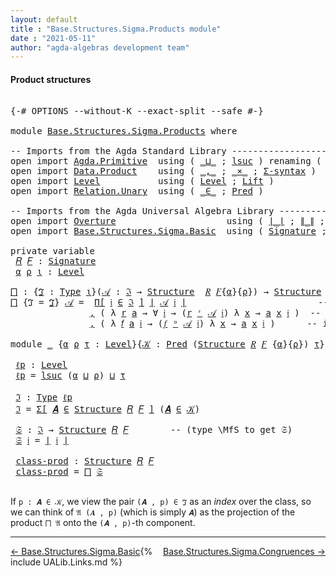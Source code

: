 ```yaml
---
layout: default
title : "Base.Structures.Sigma.Products module"
date : "2021-05-11"
author: "agda-algebras development team"
---
```


#### <a id="product-structures">Product structures</a>

<pre class="Agda">

<a id="205" class="Symbol">{-#</a> <a id="209" class="Keyword">OPTIONS</a> <a id="217" class="Pragma">--without-K</a> <a id="229" class="Pragma">--exact-split</a> <a id="243" class="Pragma">--safe</a> <a id="250" class="Symbol">#-}</a>

<a id="255" class="Keyword">module</a> <a id="262" href="Base.Structures.Sigma.Products.html" class="Module">Base.Structures.Sigma.Products</a> <a id="293" class="Keyword">where</a>

<a id="300" class="Comment">-- Imports from the Agda Standard Library ------------------------------------</a>
<a id="379" class="Keyword">open</a> <a id="384" class="Keyword">import</a> <a id="391" href="Agda.Primitive.html" class="Module">Agda.Primitive</a>  <a id="407" class="Keyword">using</a> <a id="413" class="Symbol">(</a> <a id="415" href="Agda.Primitive.html#810" class="Primitive Operator">_⊔_</a> <a id="419" class="Symbol">;</a> <a id="421" href="Agda.Primitive.html#780" class="Primitive">lsuc</a> <a id="426" class="Symbol">)</a> <a id="428" class="Keyword">renaming</a> <a id="437" class="Symbol">(</a> <a id="439" href="Agda.Primitive.html#326" class="Primitive">Set</a> <a id="443" class="Symbol">to</a> <a id="446" class="Primitive">Type</a> <a id="451" class="Symbol">)</a>
<a id="453" class="Keyword">open</a> <a id="458" class="Keyword">import</a> <a id="465" href="Data.Product.html" class="Module">Data.Product</a>    <a id="481" class="Keyword">using</a> <a id="487" class="Symbol">(</a> <a id="489" href="Agda.Builtin.Sigma.html#236" class="InductiveConstructor Operator">_,_</a> <a id="493" class="Symbol">;</a> <a id="495" href="Data.Product.html#1167" class="Function Operator">_×_</a> <a id="499" class="Symbol">;</a> <a id="501" href="Data.Product.html#916" class="Function">Σ-syntax</a> <a id="510" class="Symbol">)</a>
<a id="512" class="Keyword">open</a> <a id="517" class="Keyword">import</a> <a id="524" href="Level.html" class="Module">Level</a>           <a id="540" class="Keyword">using</a> <a id="546" class="Symbol">(</a> <a id="548" href="Agda.Primitive.html#597" class="Postulate">Level</a> <a id="554" class="Symbol">;</a> <a id="556" href="Level.html#400" class="Record">Lift</a> <a id="561" class="Symbol">)</a>
<a id="563" class="Keyword">open</a> <a id="568" class="Keyword">import</a> <a id="575" href="Relation.Unary.html" class="Module">Relation.Unary</a>  <a id="591" class="Keyword">using</a> <a id="597" class="Symbol">(</a> <a id="599" href="Relation.Unary.html#1523" class="Function Operator">_∈_</a> <a id="603" class="Symbol">;</a> <a id="605" href="Relation.Unary.html#1101" class="Function">Pred</a> <a id="610" class="Symbol">)</a>

<a id="613" class="Comment">-- Imports from the Agda Universal Algebra Library ---------------------------</a>
<a id="692" class="Keyword">open</a> <a id="697" class="Keyword">import</a> <a id="704" href="Overture.html" class="Module">Overture</a>                     <a id="733" class="Keyword">using</a> <a id="739" class="Symbol">(</a> <a id="741" href="Overture.Basic.html#4303" class="Function Operator">∣_∣</a> <a id="745" class="Symbol">;</a> <a id="747" href="Overture.Basic.html#4341" class="Function Operator">∥_∥</a> <a id="751" class="Symbol">;</a> <a id="753" href="Overture.Basic.html#5909" class="Function">Π</a> <a id="755" class="Symbol">;</a> <a id="757" href="Overture.Basic.html#5989" class="Function">Π-syntax</a> <a id="766" class="Symbol">)</a>
<a id="768" class="Keyword">open</a> <a id="773" class="Keyword">import</a> <a id="780" href="Base.Structures.Sigma.Basic.html" class="Module">Base.Structures.Sigma.Basic</a>  <a id="809" class="Keyword">using</a> <a id="815" class="Symbol">(</a> <a id="817" href="Base.Structures.Sigma.Basic.html#1203" class="Function">Signature</a> <a id="827" class="Symbol">;</a> <a id="829" href="Base.Structures.Sigma.Basic.html#1350" class="Function">Structure</a> <a id="839" class="Symbol">;</a> <a id="841" href="Base.Structures.Sigma.Basic.html#2494" class="Function Operator">_ʳ_</a> <a id="845" class="Symbol">;</a> <a id="847" href="Base.Structures.Sigma.Basic.html#2590" class="Function Operator">_ᵒ_</a> <a id="851" class="Symbol">)</a>

<a id="854" class="Keyword">private</a> <a id="862" class="Keyword">variable</a>
 <a id="872" href="Base.Structures.Sigma.Products.html#872" class="Generalizable">𝑅</a> <a id="874" href="Base.Structures.Sigma.Products.html#874" class="Generalizable">𝐹</a> <a id="876" class="Symbol">:</a> <a id="878" href="Base.Structures.Sigma.Basic.html#1203" class="Function">Signature</a>
 <a id="889" href="Base.Structures.Sigma.Products.html#889" class="Generalizable">α</a> <a id="891" href="Base.Structures.Sigma.Products.html#891" class="Generalizable">ρ</a> <a id="893" href="Base.Structures.Sigma.Products.html#893" class="Generalizable">ι</a> <a id="895" class="Symbol">:</a> <a id="897" href="Agda.Primitive.html#597" class="Postulate">Level</a>

<a id="⨅"></a><a id="904" href="Base.Structures.Sigma.Products.html#904" class="Function">⨅</a> <a id="906" class="Symbol">:</a> <a id="908" class="Symbol">{</a><a id="909" href="Base.Structures.Sigma.Products.html#909" class="Bound">ℑ</a> <a id="911" class="Symbol">:</a> <a id="913" href="Base.Structures.Sigma.Products.html#446" class="Primitive">Type</a> <a id="918" href="Base.Structures.Sigma.Products.html#893" class="Generalizable">ι</a><a id="919" class="Symbol">}(</a><a id="921" href="Base.Structures.Sigma.Products.html#921" class="Bound">𝒜</a> <a id="923" class="Symbol">:</a> <a id="925" href="Base.Structures.Sigma.Products.html#909" class="Bound">ℑ</a> <a id="927" class="Symbol">→</a> <a id="929" href="Base.Structures.Sigma.Basic.html#1350" class="Function">Structure</a>  <a id="940" href="Base.Structures.Sigma.Products.html#872" class="Generalizable">𝑅</a> <a id="942" href="Base.Structures.Sigma.Products.html#874" class="Generalizable">𝐹</a><a id="943" class="Symbol">{</a><a id="944" href="Base.Structures.Sigma.Products.html#889" class="Generalizable">α</a><a id="945" class="Symbol">}{</a><a id="947" href="Base.Structures.Sigma.Products.html#891" class="Generalizable">ρ</a><a id="948" class="Symbol">})</a> <a id="951" class="Symbol">→</a> <a id="953" href="Base.Structures.Sigma.Basic.html#1350" class="Function">Structure</a> <a id="963" href="Base.Structures.Sigma.Products.html#872" class="Generalizable">𝑅</a> <a id="965" href="Base.Structures.Sigma.Products.html#874" class="Generalizable">𝐹</a> <a id="967" class="Symbol">{</a><a id="968" href="Base.Structures.Sigma.Products.html#889" class="Generalizable">α</a> <a id="970" href="Agda.Primitive.html#810" class="Primitive Operator">⊔</a> <a id="972" href="Base.Structures.Sigma.Products.html#893" class="Generalizable">ι</a><a id="973" class="Symbol">}</a> <a id="975" class="Symbol">{</a><a id="976" href="Base.Structures.Sigma.Products.html#891" class="Generalizable">ρ</a> <a id="978" href="Agda.Primitive.html#810" class="Primitive Operator">⊔</a> <a id="980" href="Base.Structures.Sigma.Products.html#893" class="Generalizable">ι</a><a id="981" class="Symbol">}</a>
<a id="983" href="Base.Structures.Sigma.Products.html#904" class="Function">⨅</a> <a id="985" class="Symbol">{</a><a id="986" class="Argument">ℑ</a> <a id="988" class="Symbol">=</a> <a id="990" href="Base.Structures.Sigma.Products.html#990" class="Bound">ℑ</a><a id="991" class="Symbol">}</a> <a id="993" href="Base.Structures.Sigma.Products.html#993" class="Bound">𝒜</a> <a id="995" class="Symbol">=</a>  <a id="998" href="Overture.Basic.html#5989" class="Function">Π[</a> <a id="1001" href="Base.Structures.Sigma.Products.html#1001" class="Bound">𝔦</a> <a id="1003" href="Overture.Basic.html#5989" class="Function">∈</a> <a id="1005" href="Base.Structures.Sigma.Products.html#990" class="Bound">ℑ</a> <a id="1007" href="Overture.Basic.html#5989" class="Function">]</a> <a id="1009" href="Overture.Basic.html#4303" class="Function Operator">∣</a> <a id="1011" href="Base.Structures.Sigma.Products.html#993" class="Bound">𝒜</a> <a id="1013" href="Base.Structures.Sigma.Products.html#1001" class="Bound">𝔦</a> <a id="1015" href="Overture.Basic.html#4303" class="Function Operator">∣</a>                         <a id="1041" class="Comment">-- domain of the product structure</a>
               <a id="1091" href="Agda.Builtin.Sigma.html#236" class="InductiveConstructor Operator">,</a> <a id="1093" class="Symbol">(</a> <a id="1095" class="Symbol">λ</a> <a id="1097" href="Base.Structures.Sigma.Products.html#1097" class="Bound">r</a> <a id="1099" href="Base.Structures.Sigma.Products.html#1099" class="Bound">a</a> <a id="1101" class="Symbol">→</a> <a id="1103" class="Symbol">∀</a> <a id="1105" href="Base.Structures.Sigma.Products.html#1105" class="Bound">𝔦</a> <a id="1107" class="Symbol">→</a> <a id="1109" class="Symbol">(</a><a id="1110" href="Base.Structures.Sigma.Products.html#1097" class="Bound">r</a> <a id="1112" href="Base.Structures.Sigma.Basic.html#2494" class="Function Operator">ʳ</a> <a id="1114" href="Base.Structures.Sigma.Products.html#993" class="Bound">𝒜</a> <a id="1116" href="Base.Structures.Sigma.Products.html#1105" class="Bound">𝔦</a><a id="1117" class="Symbol">)</a> <a id="1119" class="Symbol">λ</a> <a id="1121" href="Base.Structures.Sigma.Products.html#1121" class="Bound">x</a> <a id="1123" class="Symbol">→</a> <a id="1125" href="Base.Structures.Sigma.Products.html#1099" class="Bound">a</a> <a id="1127" href="Base.Structures.Sigma.Products.html#1121" class="Bound">x</a> <a id="1129" href="Base.Structures.Sigma.Products.html#1105" class="Bound">𝔦</a> <a id="1131" class="Symbol">)</a>  <a id="1134" class="Comment">-- interpretations of relations</a>
               <a id="1181" href="Agda.Builtin.Sigma.html#236" class="InductiveConstructor Operator">,</a> <a id="1183" class="Symbol">(</a> <a id="1185" class="Symbol">λ</a> <a id="1187" href="Base.Structures.Sigma.Products.html#1187" class="Bound">𝑓</a> <a id="1189" href="Base.Structures.Sigma.Products.html#1189" class="Bound">a</a> <a id="1191" href="Base.Structures.Sigma.Products.html#1191" class="Bound">𝔦</a> <a id="1193" class="Symbol">→</a> <a id="1195" class="Symbol">(</a><a id="1196" href="Base.Structures.Sigma.Products.html#1187" class="Bound">𝑓</a> <a id="1198" href="Base.Structures.Sigma.Basic.html#2590" class="Function Operator">ᵒ</a> <a id="1200" href="Base.Structures.Sigma.Products.html#993" class="Bound">𝒜</a> <a id="1202" href="Base.Structures.Sigma.Products.html#1191" class="Bound">𝔦</a><a id="1203" class="Symbol">)</a> <a id="1205" class="Symbol">λ</a> <a id="1207" href="Base.Structures.Sigma.Products.html#1207" class="Bound">x</a> <a id="1209" class="Symbol">→</a> <a id="1211" href="Base.Structures.Sigma.Products.html#1189" class="Bound">a</a> <a id="1213" href="Base.Structures.Sigma.Products.html#1207" class="Bound">x</a> <a id="1215" href="Base.Structures.Sigma.Products.html#1191" class="Bound">𝔦</a> <a id="1217" class="Symbol">)</a>      <a id="1224" class="Comment">-- interpretations of  operations</a>

<a id="1259" class="Keyword">module</a> <a id="1266" href="Base.Structures.Sigma.Products.html#1266" class="Module">_</a> <a id="1268" class="Symbol">{</a><a id="1269" href="Base.Structures.Sigma.Products.html#1269" class="Bound">α</a> <a id="1271" href="Base.Structures.Sigma.Products.html#1271" class="Bound">ρ</a> <a id="1273" href="Base.Structures.Sigma.Products.html#1273" class="Bound">τ</a> <a id="1275" class="Symbol">:</a> <a id="1277" href="Agda.Primitive.html#597" class="Postulate">Level</a><a id="1282" class="Symbol">}{</a><a id="1284" href="Base.Structures.Sigma.Products.html#1284" class="Bound">𝒦</a> <a id="1286" class="Symbol">:</a> <a id="1288" href="Relation.Unary.html#1101" class="Function">Pred</a> <a id="1293" class="Symbol">(</a><a id="1294" href="Base.Structures.Sigma.Basic.html#1350" class="Function">Structure</a> <a id="1304" href="Base.Structures.Sigma.Products.html#872" class="Generalizable">𝑅</a> <a id="1306" href="Base.Structures.Sigma.Products.html#874" class="Generalizable">𝐹</a> <a id="1308" class="Symbol">{</a><a id="1309" href="Base.Structures.Sigma.Products.html#1269" class="Bound">α</a><a id="1310" class="Symbol">}{</a><a id="1312" href="Base.Structures.Sigma.Products.html#1271" class="Bound">ρ</a><a id="1313" class="Symbol">})</a> <a id="1316" href="Base.Structures.Sigma.Products.html#1273" class="Bound">τ</a><a id="1317" class="Symbol">}</a> <a id="1319" class="Keyword">where</a>

 <a id="1327" href="Base.Structures.Sigma.Products.html#1327" class="Function">ℓp</a> <a id="1330" class="Symbol">:</a> <a id="1332" href="Agda.Primitive.html#597" class="Postulate">Level</a>
 <a id="1339" href="Base.Structures.Sigma.Products.html#1327" class="Function">ℓp</a> <a id="1342" class="Symbol">=</a> <a id="1344" href="Agda.Primitive.html#780" class="Primitive">lsuc</a> <a id="1349" class="Symbol">(</a><a id="1350" href="Base.Structures.Sigma.Products.html#1269" class="Bound">α</a> <a id="1352" href="Agda.Primitive.html#810" class="Primitive Operator">⊔</a> <a id="1354" href="Base.Structures.Sigma.Products.html#1271" class="Bound">ρ</a><a id="1355" class="Symbol">)</a> <a id="1357" href="Agda.Primitive.html#810" class="Primitive Operator">⊔</a> <a id="1359" href="Base.Structures.Sigma.Products.html#1273" class="Bound">τ</a>

 <a id="1363" href="Base.Structures.Sigma.Products.html#1363" class="Function">ℑ</a> <a id="1365" class="Symbol">:</a> <a id="1367" href="Base.Structures.Sigma.Products.html#446" class="Primitive">Type</a> <a id="1372" href="Base.Structures.Sigma.Products.html#1327" class="Function">ℓp</a>
 <a id="1376" href="Base.Structures.Sigma.Products.html#1363" class="Function">ℑ</a> <a id="1378" class="Symbol">=</a> <a id="1380" href="Data.Product.html#916" class="Function">Σ[</a> <a id="1383" href="Base.Structures.Sigma.Products.html#1383" class="Bound">𝑨</a> <a id="1385" href="Data.Product.html#916" class="Function">∈</a> <a id="1387" href="Base.Structures.Sigma.Basic.html#1350" class="Function">Structure</a> <a id="1397" href="Base.Structures.Sigma.Products.html#1304" class="Bound">𝑅</a> <a id="1399" href="Base.Structures.Sigma.Products.html#1306" class="Bound">𝐹</a> <a id="1401" href="Data.Product.html#916" class="Function">]</a> <a id="1403" class="Symbol">(</a><a id="1404" href="Base.Structures.Sigma.Products.html#1383" class="Bound">𝑨</a> <a id="1406" href="Relation.Unary.html#1523" class="Function Operator">∈</a> <a id="1408" href="Base.Structures.Sigma.Products.html#1284" class="Bound">𝒦</a><a id="1409" class="Symbol">)</a>

 <a id="1413" href="Base.Structures.Sigma.Products.html#1413" class="Function">𝔖</a> <a id="1415" class="Symbol">:</a> <a id="1417" href="Base.Structures.Sigma.Products.html#1363" class="Function">ℑ</a> <a id="1419" class="Symbol">→</a> <a id="1421" href="Base.Structures.Sigma.Basic.html#1350" class="Function">Structure</a> <a id="1431" href="Base.Structures.Sigma.Products.html#1304" class="Bound">𝑅</a> <a id="1433" href="Base.Structures.Sigma.Products.html#1306" class="Bound">𝐹</a>        <a id="1442" class="Comment">-- (type \MfS to get 𝔖)</a>
 <a id="1467" href="Base.Structures.Sigma.Products.html#1413" class="Function">𝔖</a> <a id="1469" href="Base.Structures.Sigma.Products.html#1469" class="Bound">𝔦</a> <a id="1471" class="Symbol">=</a> <a id="1473" href="Overture.Basic.html#4303" class="Function Operator">∣</a> <a id="1475" href="Base.Structures.Sigma.Products.html#1469" class="Bound">𝔦</a> <a id="1477" href="Overture.Basic.html#4303" class="Function Operator">∣</a>

 <a id="1481" href="Base.Structures.Sigma.Products.html#1481" class="Function">class-prod</a> <a id="1492" class="Symbol">:</a> <a id="1494" href="Base.Structures.Sigma.Basic.html#1350" class="Function">Structure</a> <a id="1504" href="Base.Structures.Sigma.Products.html#1304" class="Bound">𝑅</a> <a id="1506" href="Base.Structures.Sigma.Products.html#1306" class="Bound">𝐹</a>
 <a id="1509" href="Base.Structures.Sigma.Products.html#1481" class="Function">class-prod</a> <a id="1520" class="Symbol">=</a> <a id="1522" href="Base.Structures.Sigma.Products.html#904" class="Function">⨅</a> <a id="1524" href="Base.Structures.Sigma.Products.html#1413" class="Function">𝔖</a>

</pre>

If `p : 𝑨 ∈ 𝒦`, we view the pair `(𝑨 , p) ∈ ℑ` as an *index* over the class, so we can think of `𝔄 (𝑨 , p)` (which is simply `𝑨`) as the projection of the product `⨅ 𝔄` onto the `(𝑨 , p)`-th component.

--------------------------------

<span style="float:left;">[← Base.Structures.Sigma.Basic](Base.Structures.Sigma.Basic.html)</span>
<span style="float:right;">[Base.Structures.Sigma.Congruences →](Base.Structures.Sigma.Congruences.html)</span>

{% include UALib.Links.md %}
